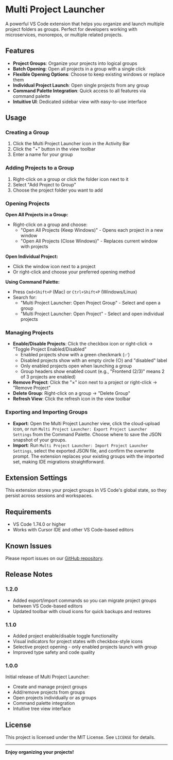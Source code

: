# Multi Project Launcher

A powerful VS Code extension that helps you organize and launch multiple project folders as groups. Perfect for developers working with microservices, monorepos, or multiple related projects.

## Features

- **Project Groups**: Organize your projects into logical groups
- **Batch Opening**: Open all projects in a group with a single click
- **Flexible Opening Options**: Choose to keep existing windows or replace them
- **Individual Project Launch**: Open single projects from any group
- **Command Palette Integration**: Quick access to all features via command palette
- **Intuitive UI**: Dedicated sidebar view with easy-to-use interface

## Usage

### Creating a Group

1. Click the Multi Project Launcher icon in the Activity Bar
2. Click the "+" button in the view toolbar
3. Enter a name for your group

### Adding Projects to a Group

1. Right-click on a group or click the folder icon next to it
2. Select "Add Project to Group"
3. Choose the project folder you want to add

### Opening Projects

**Open All Projects in a Group:**
- Right-click on a group and choose:
  - "Open All Projects (Keep Windows)" - Opens each project in a new window
  - "Open All Projects (Close Windows)" - Replaces current window with projects

**Open Individual Project:**
- Click the window icon next to a project
- Or right-click and choose your preferred opening method

**Using Command Palette:**
- Press `Cmd+Shift+P` (Mac) or `Ctrl+Shift+P` (Windows/Linux)
- Search for:
  - "Multi Project Launcher: Open Project Group" - Select and open a group
  - "Multi Project Launcher: Open Project" - Select and open individual projects

### Managing Projects

- **Enable/Disable Projects**: Click the checkbox icon or right-click → "Toggle Project Enabled/Disabled"
  - Enabled projects show with a green checkmark (✅)
  - Disabled projects show with an empty circle (○) and "disabled" label
  - Only enabled projects open when launching a group
  - Group headers show enabled count (e.g., "Frontend (2/3)" means 2 of 3 projects are enabled)
- **Remove Project**: Click the "×" icon next to a project or right-click → "Remove Project"
- **Delete Group**: Right-click on a group → "Delete Group"
- **Refresh View**: Click the refresh icon in the view toolbar

### Exporting and Importing Groups

- **Export**: Open the Multi Project Launcher view, click the cloud-upload icon, or run `Multi Project Launcher: Export Project Launcher Settings` from the Command Palette. Choose where to save the JSON snapshot of your groups.
- **Import**: Run `Multi Project Launcher: Import Project Launcher Settings`, select the exported JSON file, and confirm the overwrite prompt. The extension replaces your existing groups with the imported set, making IDE migrations straightforward.

## Extension Settings

This extension stores your project groups in VS Code's global state, so they persist across sessions and workspaces.

## Requirements

- VS Code 1.74.0 or higher
- Works with Cursor IDE and other VS Code-based editors

## Known Issues

Please report issues on our [GitHub repository](https://github.com/your-username/project-launcher/issues).

## Release Notes

### 1.2.0

- Added export/import commands so you can migrate project groups between VS Code-based editors
- Updated toolbar with cloud icons for quick backups and restores

### 1.1.0

- Added project enable/disable toggle functionality
- Visual indicators for project states with checkbox-style icons
- Selective project opening - only enabled projects launch with group
- Improved type safety and code quality

### 1.0.0

Initial release of Multi Project Launcher:
- Create and manage project groups
- Add/remove projects from groups
- Open projects individually or as groups
- Command palette integration
- Intuitive tree view interface

## License

This project is licensed under the MIT License. See `LICENSE` for details.

---

**Enjoy organizing your projects!**
